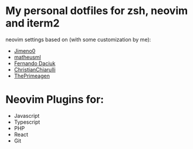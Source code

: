 # My personal dotfiles for zsh, neovim and iterm2

neovim settings based on (with some customization by me):

- [Jimeno0](https://github.com/Jimeno0/dotfiles)
- [matheusml](https://github.com/matheusml/dotfiles)
- [Fernando Daciuk](https://github.com/da2k/curso-reactjs-ninja/blob/master/config/.vimrc)
- [ChristianChiarulli](https://github.com/ChristianChiarulli)
- [ThePrimeagen](https://github.com/ThePrimeagen)

# Neovim Plugins for:

- Javascript
- Typescript
- PHP
- React
- Git
